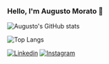 ### Hello, I'm Augusto Morato 👊
![Augusto's GitHub stats](https://github-readme-stats.vercel.app/api?username=Guto06&show_icons=true&theme=dracula)

![Top Langs](https://github-readme-stats.vercel.app/api/top-langs/?username=Guto06&hide_progress=true&theme=dracula)

[![Linkedin](https://img.shields.io/badge/LinkedIn-0077B5?style=for-the-badge&logo=linkedin&logoColor=white)](https://www.linkedin.com/in/augusto-morato-b915a0297/)
[![Instagram](https://img.shields.io/badge/Instagram-E4405F?style=for-the-badge&logo=instagram&logoColor=white)](https://www.instagram.com/augusto_morato/)

